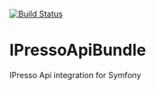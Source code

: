 [![Build Status](https://travis-ci.org/KarolNet/IPressoApiBundle.svg)](https://travis-ci.org/KarolNet/IPressoApiBundle)

# IPressoApiBundle
IPresso Api integration for Symfony
